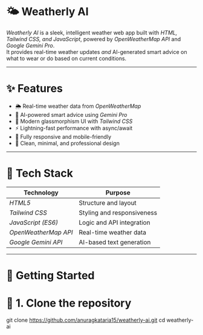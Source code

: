 # 🌤️ Weatherly AI

*Weatherly AI* is a sleek, intelligent weather web app built with *HTML, Tailwind CSS, and JavaScript*, powered by *OpenWeatherMap API* and *Google Gemini Pro*.  
It provides real-time weather updates *and* AI-generated smart advice on what to wear or do based on current conditions.

---

# ✨ Features
- 🌦️ Real-time weather data from *OpenWeatherMap*
- 🧠 AI-powered smart advice using *Gemini Pro*
- 💎 Modern glassmorphism UI with *Tailwind CSS*
- ⚡ Lightning-fast performance with async/await
- 📱 Fully responsive and mobile-friendly
- 🎯 Clean, minimal, and professional design

---

# 🧠 Tech Stack
| Technology | Purpose |
|-------------|----------|
| *HTML5* | Structure and layout |
| *Tailwind CSS* | Styling and responsiveness |
| *JavaScript (ES6)* | Logic and API integration |
| *OpenWeatherMap API* | Real-time weather data |
| *Google Gemini API* | AI-based text generation |

---

# 🚀 Getting Started

# 🔹 1. Clone the repository
git clone https://github.com/anuragkataria15/weatherly-ai.git
cd weatherly-ai
